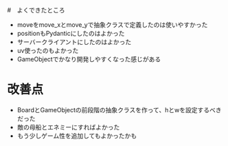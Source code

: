 #　よくできたところ
- moveをmove_xとmove_yで抽象クラスで定義したのは使いやすかった
- positionもPydanticにしたのはよかった
- サーバークライアントにしたのはよかった
- uv使ったのもよかった
- GameObjectでかなり開発しやすくなった感じがある

# 改善点
- BoardとGameObjectの前段階の抽象クラスを作って、hとwを設定するべきだった
- 敵の母船とエネミーにすればよかった
- もう少しゲーム性を追加してもよかったかも